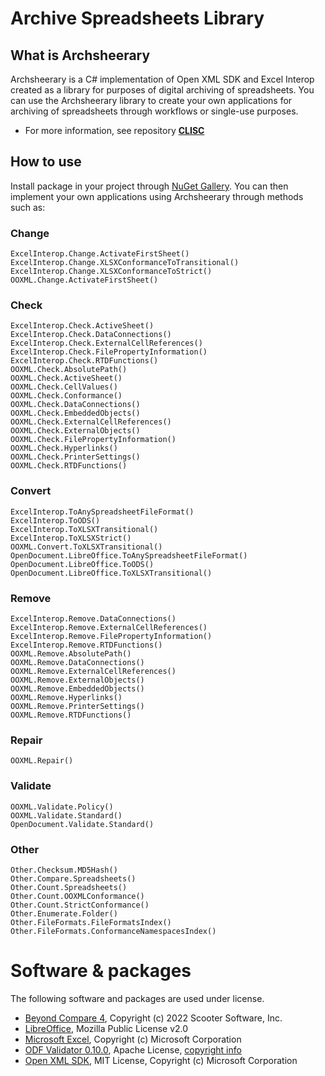 # Archive Spreadsheets Library

## What is Archsheerary
Archsheerary is a C# implementation of Open XML SDK and Excel Interop created as a library for purposes of digital archiving of spreadsheets. You can use the Archsheerary library to create your own applications for archiving of spreadsheets through workflows or single-use purposes.

* For more information, see repository **[CLISC](https://github.com/Asbjoedt/CLISC)**

## How to use
Install package in your project through [NuGet Gallery](https://www.nuget.org/packages/Archsheerary). You can then implement your own applications using Archsheerary through methods such as:

### Change
```
ExcelInterop.Change.ActivateFirstSheet()
ExcelInterop.Change.XLSXConformanceToTransitional()
ExcelInterop.Change.XLSXConformanceToStrict()
OOXML.Change.ActivateFirstSheet()
```
### Check
```
ExcelInterop.Check.ActiveSheet()
ExcelInterop.Check.DataConnections()
ExcelInterop.Check.ExternalCellReferences()
ExcelInterop.Check.FilePropertyInformation()
ExcelInterop.Check.RTDFunctions()
OOXML.Check.AbsolutePath()
OOXML.Check.ActiveSheet()
OOXML.Check.CellValues()
OOXML.Check.Conformance()
OOXML.Check.DataConnections()
OOXML.Check.EmbeddedObjects()
OOXML.Check.ExternalCellReferences()
OOXML.Check.ExternalObjects()
OOXML.Check.FilePropertyInformation()
OOXML.Check.Hyperlinks()
OOXML.Check.PrinterSettings()
OOXML.Check.RTDFunctions()

```
### Convert
```
ExcelInterop.ToAnySpreadsheetFileFormat()
ExcelInterop.ToODS()
ExcelInterop.ToXLSXTransitional()
ExcelInterop.ToXLSXStrict()
OOXML.Convert.ToXLSXTransitional()
OpenDocument.LibreOffice.ToAnySpreadsheetFileFormat()
OpenDocument.LibreOffice.ToODS()
OpenDocument.LibreOffice.ToXLSXTransitional()
```
### Remove
```
ExcelInterop.Remove.DataConnections()
ExcelInterop.Remove.ExternalCellReferences()
ExcelInterop.Remove.FilePropertyInformation()
ExcelInterop.Remove.RTDFunctions()
OOXML.Remove.AbsolutePath()
OOXML.Remove.DataConnections()
OOXML.Remove.ExternalCellReferences()
OOXML.Remove.ExternalObjects()
OOXML.Remove.EmbeddedObjects()
OOXML.Remove.Hyperlinks()
OOXML.Remove.PrinterSettings()
OOXML.Remove.RTDFunctions()
```
### Repair
```
OOXML.Repair()
```
### Validate
```
OOXML.Validate.Policy()
OOXML.Validate.Standard()
OpenDocument.Validate.Standard()
```
### Other
```
Other.Checksum.MD5Hash()
Other.Compare.Spreadsheets()
Other.Count.Spreadsheets()
Other.Count.OOXMLConformance()
Other.Count.StrictConformance()
Other.Enumerate.Folder()
Other.FileFormats.FileFormatsIndex()
Other.FileFormats.ConformanceNamespacesIndex()
```

# Software & packages
The following software and packages are used under license.

* [Beyond Compare 4](https://www.scootersoftware.com/index.php), Copyright (c) 2022 Scooter Software, Inc.
* [LibreOffice](https://www.libreoffice.org/), Mozilla Public License v2.0
* [Microsoft Excel](https://www.microsoft.com/en-us/microsoft-365/excel), Copyright (c) Microsoft Corporation
* [ODF Validator 0.10.0](https://odftoolkit.org/conformance/ODFValidator.html), Apache License, [copyright info](https://github.com/tdf/odftoolkit/blob/master/NOTICE)
* [Open XML SDK](https://github.com/OfficeDev/Open-XML-SDK), MIT License, Copyright (c) Microsoft Corporation
